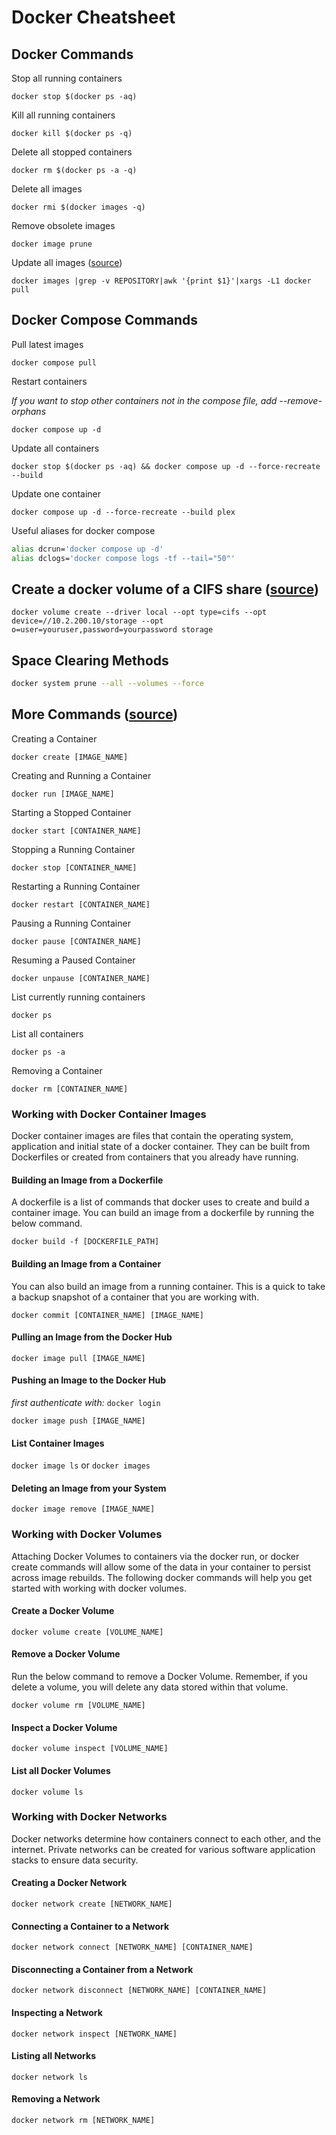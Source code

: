 # Docker Cheatsheet

## Docker Commands

Stop all running containers

`docker stop $(docker ps -aq)`

Kill all running containers

`docker kill $(docker ps -q)`

Delete all stopped containers

`docker rm $(docker ps -a -q)`

Delete all images

`docker rmi $(docker images -q)`

Remove obsolete images

`docker image prune`

Update all images ([source](http://www.googlinux.com/update-all-docker-images/index.html))

`docker images |grep -v REPOSITORY|awk '{print $1}'|xargs -L1 docker pull`

## Docker Compose Commands

Pull latest images

`docker compose pull`

Restart containers

*If you want to stop other containers not in the compose file, add --remove-orphans*

`docker compose up -d`

Update all containers

`docker stop $(docker ps -aq) && docker compose up -d --force-recreate --build`

Update one container

`docker compose up -d --force-recreate --build plex`

Useful aliases for docker compose

```sh
alias dcrun='docker compose up -d'
alias dclogs='docker compose logs -tf --tail="50"'
```

## Create a docker volume of a CIFS share ([source](https://stackoverflow.com/questions/50239386/docker-add-network-drive-as-volume-on-windows))

`docker volume create --driver local --opt type=cifs --opt device=//10.2.200.10/storage --opt o=user=youruser,password=yourpassword storage`

## Space Clearing Methods

```sh
docker system prune --all --volumes --force
```

## More Commands ([source](https://www.reddit.com/r/selfhosted/comments/g3p37k/25_basic_docker_commands_for_beginners/fntnfr9/?context=1))

Creating a Container

`docker create [IMAGE_NAME]`

Creating and Running a Container

`docker run [IMAGE_NAME]`

Starting a Stopped Container

`docker start [CONTAINER_NAME]`

Stopping a Running Container

`docker stop [CONTAINER_NAME]`

Restarting a Running Container

`docker restart [CONTAINER_NAME]`

Pausing a Running Container

`docker pause [CONTAINER_NAME]`

Resuming a Paused Container

`docker unpause [CONTAINER_NAME]`

List currently running containers

`docker ps`

List all containers

`docker ps -a`

Removing a Container

`docker rm [CONTAINER_NAME]`

### Working with Docker Container Images

Docker container images are files that contain the operating system, application and initial state of a docker container. They can be built from Dockerfiles or created from containers that you already have running.

#### Building an Image from a Dockerfile

A dockerfile is a list of commands that docker uses to create and build a container image. You can build an image from a dockerfile by running the below command.

`docker build -f [DOCKERFILE_PATH]`

#### Building an Image from a Container

You can also build an image from a running container. This is a quick to take a backup snapshot of a container that you are working with.

`docker commit [CONTAINER_NAME] [IMAGE_NAME]`

#### Pulling an Image from the Docker Hub

`docker image pull [IMAGE_NAME]`

#### Pushing an Image to the Docker Hub

_first authenticate with:_ `docker login`

`docker image push [IMAGE_NAME]`

#### List Container Images

`docker image ls` or `docker images`

#### Deleting an Image from your System

`docker image remove [IMAGE_NAME]`

### Working with Docker Volumes

Attaching Docker Volumes to containers via the docker run, or docker create commands will allow some of the data in your container to persist across image rebuilds. The following docker commands will help you get started with working with docker volumes.

#### Create a Docker Volume

`docker volume create [VOLUME_NAME]`

#### Remove a Docker Volume

Run the below command to remove a Docker Volume. Remember, if you delete a volume, you will delete any data stored within that volume.

`docker volume rm [VOLUME_NAME]`

#### Inspect a Docker Volume

`docker volume inspect [VOLUME_NAME]`

#### List all Docker Volumes

`docker volume ls`

### Working with Docker Networks

Docker networks determine how containers connect to each other, and the internet. Private networks can be created for various software application stacks to ensure data security.

#### Creating a Docker Network

`docker network create [NETWORK_NAME]`

#### Connecting a Container to a Network

`docker network connect [NETWORK_NAME] [CONTAINER_NAME]`

#### Disconnecting a Container from a Network

`docker network disconnect [NETWORK_NAME] [CONTAINER_NAME]`

#### Inspecting a Network

`docker network inspect [NETWORK_NAME]`

#### Listing all Networks

`docker network ls`

#### Removing a Network

`docker network rm [NETWORK_NAME]`
